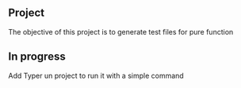 ## Project

The objective of this project is to generate test files for pure function
 

## In progress

Add Typer un project to run it with a simple command